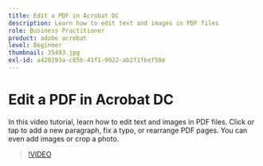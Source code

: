 ```yaml
---
title: Edit a PDF in Acrobat DC
description: Learn how to edit text and images in PDF files
role: Business Practitioner
product: adobe acrobat
level: Beginner
thumbnail: 35493.jpg
exl-id: a420293a-c85b-41f1-9922-ab2f1fbef58e
---
```

# Edit a PDF in Acrobat DC

In this video tutorial, learn how to edit text and images in PDF files. Click or tap to add a new paragraph, fix a typo, or rearrange PDF pages. You can even add images or crop a photo.

>[!VIDEO](https://video.tv.adobe.com/v/35493?hidetitle=true)
